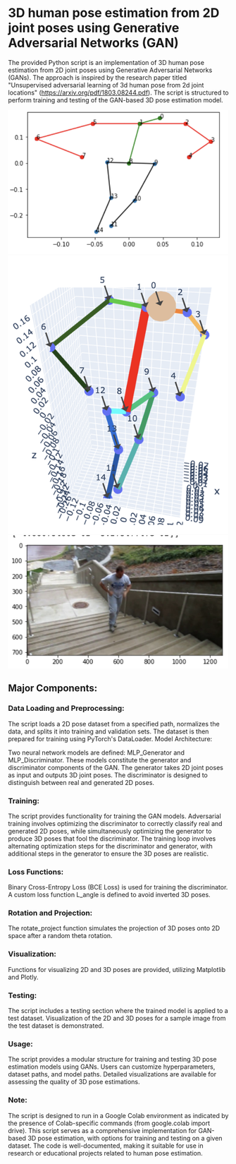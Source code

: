 #  3D human pose estimation from 2D joint poses using Generative Adversarial Networks (GAN)
The provided Python script is an implementation of 3D human pose estimation from 2D joint poses using Generative Adversarial Networks (GANs). The approach is inspired by the research paper titled "Unsupervised adversarial learning of 3d human pose from 2d joint locations" (https://arxiv.org/pdf/1803.08244.pdf). The script is structured to perform training and testing of the GAN-based 3D pose estimation model.

<p float="centre">
  <img src="Results/img6_2d.png" width="500" />
  <img src="Results/img6_3d.png" width="500" />
  <img src="Results/img6_orig.png" width="500" />
</p>

## Major Components:

### Data Loading and Preprocessing:

The script loads a 2D pose dataset from a specified path, normalizes the data, and splits it into training and validation sets.
The dataset is then prepared for training using PyTorch's DataLoader.
Model Architecture:

Two neural network models are defined: MLP_Generator and MLP_Discriminator. These models constitute the generator and discriminator components of the GAN.
The generator takes 2D joint poses as input and outputs 3D joint poses.
The discriminator is designed to distinguish between real and generated 2D poses.

### Training:

The script provides functionality for training the GAN models.
Adversarial training involves optimizing the discriminator to correctly classify real and generated 2D poses, while simultaneously optimizing the generator to produce 3D poses that fool the discriminator.
The training loop involves alternating optimization steps for the discriminator and generator, with additional steps in the generator to ensure the 3D poses are realistic.

### Loss Functions:

Binary Cross-Entropy Loss (BCE Loss) is used for training the discriminator.
A custom loss function L_angle is defined to avoid inverted 3D poses.

### Rotation and Projection:

The rotate_project function simulates the projection of 3D poses onto 2D space after a random theta rotation.

### Visualization:

Functions for visualizing 2D and 3D poses are provided, utilizing Matplotlib and Plotly.

### Testing:

The script includes a testing section where the trained model is applied to a test dataset.
Visualization of the 2D and 3D poses for a sample image from the test dataset is demonstrated.


### Usage:

The script provides a modular structure for training and testing 3D pose estimation models using GANs.
Users can customize hyperparameters, dataset paths, and model paths.
Detailed visualizations are available for assessing the quality of 3D pose estimations.

### Note:

The script is designed to run in a Google Colab environment as indicated by the presence of Colab-specific commands (from google.colab import drive).
This script serves as a comprehensive implementation for GAN-based 3D pose estimation, with options for training and testing on a given dataset. The code is well-documented, making it suitable for use in research or educational projects related to human pose estimation.
